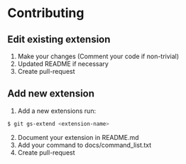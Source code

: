 # Contributing

## Edit existing extension

1. Make your changes (Comment your code if non-trivial)
2. Updated README if necessary
3. Create pull-request


## Add new extension

1. Add a new extensions run:
```bash
$ git gs-extend <extension-name>
```
2. Document your extension in README.md
3. Add your command to docs/command_list.txt
4. Create pull-request
